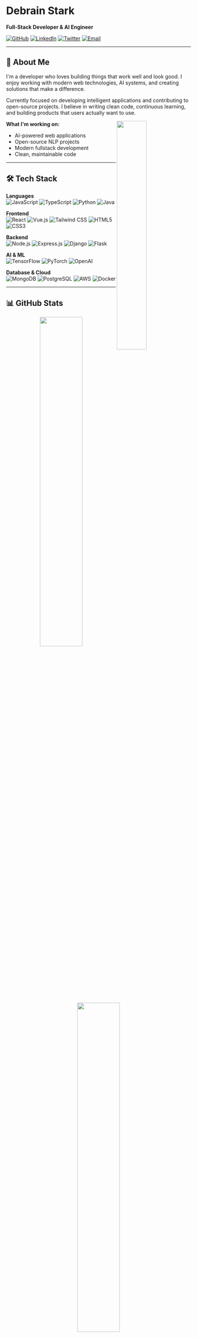 # Debrain Stark

**Full-Stack Developer & AI Engineer**

[![GitHub](https://img.shields.io/badge/GitHub-DebrainStark-181717?style=flat-square&logo=github)](https://github.com/DebrainStark)
[![LinkedIn](https://img.shields.io/badge/LinkedIn-Professional_Profile-0077B5?style=flat-square&logo=linkedin)](https://www.linkedin.com/in/debrain-stark/)
[![Twitter](https://img.shields.io/badge/Twitter-@DebrainStark-1DA1F2?style=flat-square&logo=twitter)](https://twitter.com/DebrainStark)
[![Email](https://img.shields.io/badge/Email-contact@debrainstark.dev-D14836?style=flat-square&logo=gmail)](mailto:contact@debrainstark.dev)

---

## 👋 About Me

I'm a developer who loves building things that work well and look good. I enjoy working with modern web technologies, AI systems, and creating solutions that make a difference.

Currently focused on developing intelligent applications and contributing to open-source projects. I believe in writing clean code, continuous learning, and building products that users actually want to use.

<img align="right" width="40%" src="https://github-readme-stats.vercel.app/api?username=DebrainStark&show_icons=true&theme=default&hide_border=true&include_all_commits=true" />

**What I'm working on:**
- AI-powered web applications
- Open-source NLP projects
- Modern fullstack development
- Clean, maintainable code

---

## 🛠️ Tech Stack

**Languages**  
![JavaScript](https://img.shields.io/badge/-JavaScript-F7DF1E?style=flat-square&logo=javascript&logoColor=black)
![TypeScript](https://img.shields.io/badge/-TypeScript-3178C6?style=flat-square&logo=typescript&logoColor=white)
![Python](https://img.shields.io/badge/-Python-3776AB?style=flat-square&logo=python&logoColor=white)
![Java](https://img.shields.io/badge/-Java-007396?style=flat-square&logo=java&logoColor=white)

**Frontend**  
![React](https://img.shields.io/badge/-React-61DAFB?style=flat-square&logo=react&logoColor=black)
![Vue.js](https://img.shields.io/badge/-Vue.js-4FC08D?style=flat-square&logo=vue.js&logoColor=white)
![Tailwind CSS](https://img.shields.io/badge/-Tailwind_CSS-38B2AC?style=flat-square&logo=tailwind-css&logoColor=white)
![HTML5](https://img.shields.io/badge/-HTML5-E34F26?style=flat-square&logo=html5&logoColor=white)
![CSS3](https://img.shields.io/badge/-CSS3-1572B6?style=flat-square&logo=css3&logoColor=white)

**Backend**  
![Node.js](https://img.shields.io/badge/-Node.js-339933?style=flat-square&logo=node.js&logoColor=white)
![Express.js](https://img.shields.io/badge/-Express.js-000000?style=flat-square&logo=express&logoColor=white)
![Django](https://img.shields.io/badge/-Django-092E20?style=flat-square&logo=django&logoColor=white)
![Flask](https://img.shields.io/badge/-Flask-000000?style=flat-square&logo=flask&logoColor=white)

**AI & ML**  
![TensorFlow](https://img.shields.io/badge/-TensorFlow-FF6F00?style=flat-square&logo=tensorflow&logoColor=white)
![PyTorch](https://img.shields.io/badge/-PyTorch-EE4C2C?style=flat-square&logo=pytorch&logoColor=white)
![OpenAI](https://img.shields.io/badge/-OpenAI_API-412991?style=flat-square&logo=openai&logoColor=white)

**Database & Cloud**  
![MongoDB](https://img.shields.io/badge/-MongoDB-47A248?style=flat-square&logo=mongodb&logoColor=white)
![PostgreSQL](https://img.shields.io/badge/-PostgreSQL-336791?style=flat-square&logo=postgresql&logoColor=white)
![AWS](https://img.shields.io/badge/-AWS-232F3E?style=flat-square&logo=amazon-aws&logoColor=white)
![Docker](https://img.shields.io/badge/-Docker-2496ED?style=flat-square&logo=docker&logoColor=white)

---

## 📊 GitHub Stats

<div align="center">
  <img width="48%" src="https://github-readme-streak-stats.herokuapp.com/?user=DebrainStark&theme=default&hide_border=true" />
  <img width="48%" src="https://github-readme-stats.vercel.app/api/top-langs/?username=DebrainStark&layout=compact&theme=default&hide_border=true" />
</div>

---

## 🚀 Featured Projects

<div align="center">
  <a href="https://github.com/DebrainStark/ai-chatbot-framework">
    <img width="48%" src="https://github-readme-stats.vercel.app/api/pin/?username=DebrainStark&repo=ai-chatbot-framework&theme=default&hide_border=true" />
  </a>
  <a href="https://github.com/DebrainStark/nlp-toolkit">
    <img width="48%" src="https://github-readme-stats.vercel.app/api/pin/?username=DebrainStark&repo=nlp-toolkit&theme=default&hide_border=true" />
  </a>
</div>

---

## 📫 Let's Connect

I'm always open to discussing new projects, opportunities, or just having a good conversation about technology.

<div align="center">
  <a href="https://twitter.com/DebrainStark">
    <img src="https://img.shields.io/badge/Twitter-Follow_me-1DA1F2?style=for-the-badge&logo=twitter&logoColor=white" alt="Twitter" />
  </a>
  <a href="https://linkedin.com/in/debrain-stark">
    <img src="https://img.shields.io/badge/LinkedIn-Connect-0077B5?style=for-the-badge&logo=linkedin&logoColor=white" alt="LinkedIn" />
  </a>
  <a href="mailto:contact@debrainstark.dev">
    <img src="https://img.shields.io/badge/Email-Get_in_touch-D14836?style=for-the-badge&logo=gmail&logoColor=white" alt="Email" />
  </a>
</div>

---

<div align="center">
  <i>"Good code is its own best documentation."</i>
  <br><br>
  <img src="https://komarev.com/ghpvc/?username=DebrainStark&style=flat-square&color=blue" alt="Profile views" />
</div>
